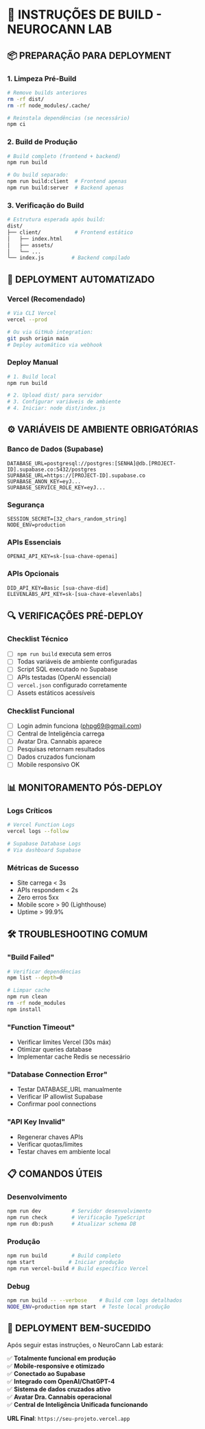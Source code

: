# 🔨 INSTRUÇÕES DE BUILD - NEUROCANN LAB

## 📦 PREPARAÇÃO PARA DEPLOYMENT

### 1. Limpeza Pré-Build
```bash
# Remove builds anteriores
rm -rf dist/
rm -rf node_modules/.cache/

# Reinstala dependências (se necessário)
npm ci
```

### 2. Build de Produção
```bash
# Build completo (frontend + backend)
npm run build

# Ou build separado:
npm run build:client  # Frontend apenas
npm run build:server  # Backend apenas
```

### 3. Verificação do Build
```bash
# Estrutura esperada após build:
dist/
├── client/           # Frontend estático
│   ├── index.html
│   ├── assets/
│   └── ...
└── index.js         # Backend compilado
```

## 🚀 DEPLOYMENT AUTOMATIZADO

### Vercel (Recomendado)
```bash
# Via CLI Vercel
vercel --prod

# Ou via GitHub integration:
git push origin main
# Deploy automático via webhook
```

### Deploy Manual
```bash
# 1. Build local
npm run build

# 2. Upload dist/ para servidor
# 3. Configurar variáveis de ambiente
# 4. Iniciar: node dist/index.js
```

## ⚙️ VARIÁVEIS DE AMBIENTE OBRIGATÓRIAS

### Banco de Dados (Supabase)
```env
DATABASE_URL=postgresql://postgres:[SENHA]@db.[PROJECT-ID].supabase.co:5432/postgres
SUPABASE_URL=https://[PROJECT-ID].supabase.co
SUPABASE_ANON_KEY=eyJ...
SUPABASE_SERVICE_ROLE_KEY=eyJ...
```

### Segurança
```env
SESSION_SECRET=[32_chars_random_string]
NODE_ENV=production
```

### APIs Essenciais
```env
OPENAI_API_KEY=sk-[sua-chave-openai]
```

### APIs Opcionais
```env
DID_API_KEY=Basic [sua-chave-did]
ELEVENLABS_API_KEY=sk-[sua-chave-elevenlabs]
```

## 🔍 VERIFICAÇÕES PRÉ-DEPLOY

### Checklist Técnico
- [ ] `npm run build` executa sem erros
- [ ] Todas variáveis de ambiente configuradas
- [ ] Script SQL executado no Supabase
- [ ] APIs testadas (OpenAI essencial)
- [ ] `vercel.json` configurado corretamente
- [ ] Assets estáticos acessíveis

### Checklist Funcional
- [ ] Login admin funciona (phpg69@gmail.com)
- [ ] Central de Inteligência carrega
- [ ] Avatar Dra. Cannabis aparece
- [ ] Pesquisas retornam resultados
- [ ] Dados cruzados funcionam
- [ ] Mobile responsivo OK

## 📊 MONITORAMENTO PÓS-DEPLOY

### Logs Críticos
```bash
# Vercel Function Logs
vercel logs --follow

# Supabase Database Logs  
# Via dashboard Supabase
```

### Métricas de Sucesso
- Site carrega < 3s
- APIs respondem < 2s  
- Zero erros 5xx
- Mobile score > 90 (Lighthouse)
- Uptime > 99.9%

## 🛠️ TROUBLESHOOTING COMUM

### "Build Failed"
```bash
# Verificar dependências
npm list --depth=0

# Limpar cache
npm run clean
rm -rf node_modules
npm install
```

### "Function Timeout"
- Verificar limites Vercel (30s máx)
- Otimizar queries database
- Implementar cache Redis se necessário

### "Database Connection Error"  
- Testar DATABASE_URL manualmente
- Verificar IP allowlist Supabase
- Confirmar pool connections

### "API Key Invalid"
- Regenerar chaves APIs
- Verificar quotas/limites
- Testar chaves em ambiente local

## 📋 COMANDOS ÚTEIS

### Desenvolvimento
```bash
npm run dev          # Servidor desenvolvimento
npm run check        # Verificação TypeScript
npm run db:push      # Atualizar schema DB
```

### Produção  
```bash
npm run build        # Build completo
npm start           # Iniciar produção
npm run vercel-build # Build específico Vercel
```

### Debug
```bash
npm run build -- --verbose    # Build com logs detalhados
NODE_ENV=production npm start  # Teste local produção
```

## 🎯 DEPLOYMENT BEM-SUCEDIDO

Após seguir estas instruções, o NeuroCann Lab estará:

✅ **Totalmente funcional em produção**  
✅ **Mobile-responsive e otimizado**  
✅ **Conectado ao Supabase**  
✅ **Integrado com OpenAI/ChatGPT-4**  
✅ **Sistema de dados cruzados ativo**  
✅ **Avatar Dra. Cannabis operacional**  
✅ **Central de Inteligência Unificada funcionando**  

**URL Final**: `https://seu-projeto.vercel.app`